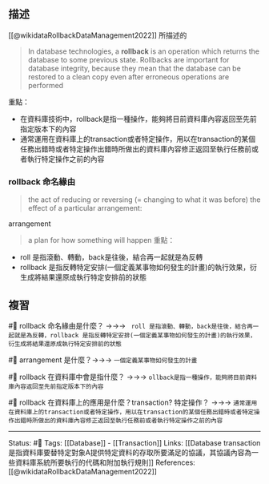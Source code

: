 

## 描述
[[@wikidataRollbackDataManagement2022]] 所描述的
> In database technologies, a **rollback** is an operation which returns the database to some previous state. Rollbacks are important for database integrity, because they mean that the database can be restored to a clean copy even after erroneous operations are performed

重點：
- 在資料庫技術中，rollback是指一種操作，能夠將目前資料庫內容返回至先前指定版本下的內容
- 通常運用在資料庫上的transaction或者特定操作，用以在transaction的某個任務出錯時或者特定操作出錯時所做出的資料庫內容修正返回至執行任務前或者執行特定操作之前的內容

### rollback 命名緣由

> the act of reducing or reversing (= changing to what it was before) the effect of a particular arrangement:

arrangement 
> a plan for how something will happen
重點：
- roll 是指滾動、轉動，back是往後，結合再一起就是為反轉
- rollback 是指反轉特定安排(一個定義某事物如何發生的計畫)的執行效果，衍生成將結果還原成執行特定安排前的狀態

## 複習
#🧠 rollback 命名緣由是什麼？ ->->-> ` roll 是指滾動、轉動，back是往後，結合再一起就是為反轉，rollback 是指反轉特定安排(一個定義某事物如何發生的計畫)的執行效果，衍生成將結果還原成執行特定安排前的狀態`
<!--SR:!2022-09-03,40,250-->

#🧠 arrangement 是什麼？->->-> `一個定義某事物如何發生的計畫`
<!--SR:!2022-08-20,15,230-->

#🧠 rollback  在資料庫中會是指什麼？ ->->-> `ollback是指一種操作，能夠將目前資料庫內容返回至先前指定版本下的內容`
<!--SR:!2022-08-22,14,230-->

#🧠 rollback 在資料庫上的應用是什麼？transaction? 特定操作？ ->->-> `通常運用在資料庫上的transaction或者特定操作，用以在transaction的某個任務出錯時或者特定操作出錯時所做出的資料庫內容修正返回至執行任務前或者執行特定操作之前的內容`
<!--SR:!2022-09-06,43,250-->


---
Status: #🌱 
Tags:
[[Database]] - [[Transaction]]
Links:
[[Database transaction 是指資料庫要替特定對象A提供特定資料的存取所要滿足的協議，其協議內容為一些資料庫系統所要執行的代碼和附加執行規則]]
References:
[[@wikidataRollbackDataManagement2022]]